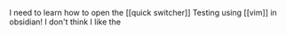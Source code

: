 I need to learn how to open the [[quick switcher]]
Testing using [[vim]] in obsidian! 
I don't think I like the 